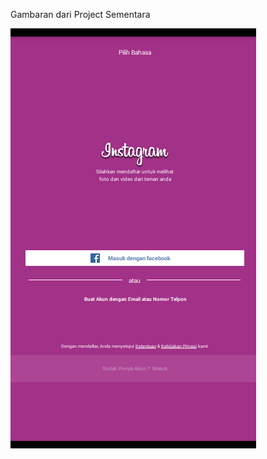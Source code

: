 Gambaran dari Project Sementara

![alt tag](https://raw.githubusercontent.com/Danboru/Instagram-Layout/master/app/src/main/res/raw/ss1.png)

